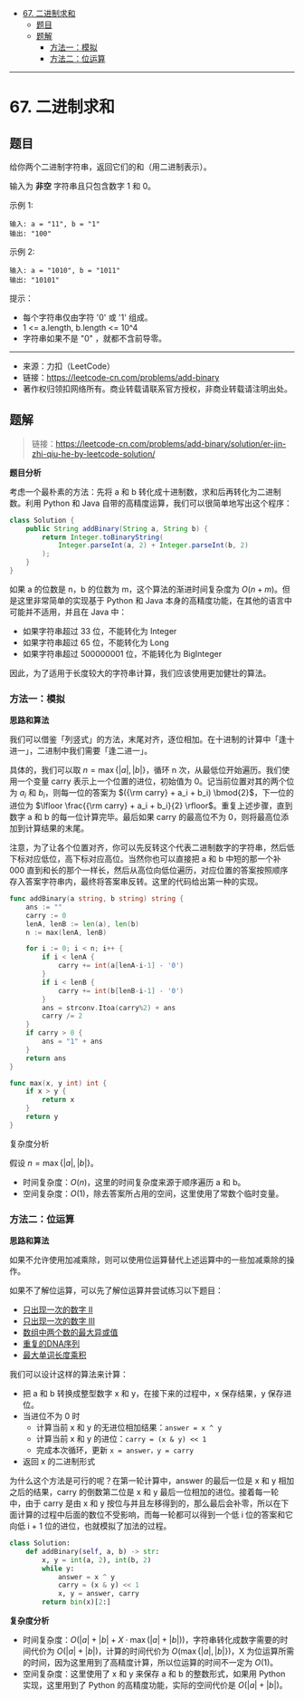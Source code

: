 - [67. 二进制求和](#67-二进制求和)
  - [题目](#题目)
  - [题解](#题解)
    - [方法一：模拟](#方法一模拟)
    - [方法二：位运算](#方法二位运算)


------------------------------

# 67. 二进制求和

## 题目

给你两个二进制字符串，返回它们的和（用二进制表示）。

输入为 **非空** 字符串且只包含数字 1 和 0。

示例 1:

```
输入: a = "11", b = "1"
输出: "100"
```

示例 2:

```
输入: a = "1010", b = "1011"
输出: "10101"
```

提示：

- 每个字符串仅由字符 '0' 或 '1' 组成。
- 1 <= a.length, b.length <= 10^4
- 字符串如果不是 "0" ，就都不含前导零。

--------------------

- 来源：力扣（LeetCode）
- 链接：https://leetcode-cn.com/problems/add-binary
- 著作权归领扣网络所有。商业转载请联系官方授权，非商业转载请注明出处。


## 题解

> 链接：https://leetcode-cn.com/problems/add-binary/solution/er-jin-zhi-qiu-he-by-leetcode-solution/

**题目分析**

考虑一个最朴素的方法：先将 a 和 b 转化成十进制数，求和后再转化为二进制数。利用 Python 和 Java 自带的高精度运算，我们可以很简单地写出这个程序：

```java
class Solution {
    public String addBinary(String a, String b) {
        return Integer.toBinaryString(
            Integer.parseInt(a, 2) + Integer.parseInt(b, 2)
        );
    }
}
```

如果 a 的位数是 n，b 的位数为 m，这个算法的渐进时间复杂度为 $O(n + m)$。但是这里非常简单的实现基于 Python 和 Java 本身的高精度功能，在其他的语言中可能并不适用，并且在 Java 中：

- 如果字符串超过 33 位，不能转化为 Integer
- 如果字符串超过 65 位，不能转化为 Long
- 如果字符串超过 500000001 位，不能转化为 BigInteger

因此，为了适用于长度较大的字符串计算，我们应该使用更加健壮的算法。


### 方法一：模拟

**思路和算法**

我们可以借鉴「列竖式」的方法，末尾对齐，逐位相加。在十进制的计算中「逢十进一」，二进制中我们需要「逢二进一」。

具体的，我们可以取 $n = \max\{ |a|, |b| \}$，循环 n 次，从最低位开始遍历。我们使用一个变量 carry 表示上一个位置的进位，初始值为 0。记当前位置对其的两个位为 $a_i$​ 和 $b_i$​，则每一位的答案为 $({\rm carry} + a_i + b_i) \bmod{2}$，下一位的进位为 $\lfloor \frac{{\rm carry} + a_i + b_i}{2} \rfloor$。重复上述步骤，直到数字 a 和 b 的每一位计算完毕。最后如果 carry 的最高位不为 0，则将最高位添加到计算结果的末尾。

注意，为了让各个位置对齐，你可以先反转这个代表二进制数字的字符串，然后低下标对应低位，高下标对应高位。当然你也可以直接把 a 和 b 中短的那一个补 000 直到和长的那个一样长，然后从高位向低位遍历，对应位置的答案按照顺序存入答案字符串内，最终将答案串反转。这里的代码给出第一种的实现。

```go
func addBinary(a string, b string) string {
    ans := ""
    carry := 0
    lenA, lenB := len(a), len(b)
    n := max(lenA, lenB)

    for i := 0; i < n; i++ {
        if i < lenA {
            carry += int(a[lenA-i-1] - '0')
        }
        if i < lenB {
            carry += int(b[lenB-i-1] - '0')
        }
        ans = strconv.Itoa(carry%2) + ans
        carry /= 2
    }
    if carry > 0 {
        ans = "1" + ans
    }
    return ans
}

func max(x, y int) int {
    if x > y {
        return x
    }
    return y
}
```

复杂度分析

假设 $n = \max\{ |a|, |b| \}$。

- 时间复杂度：$O(n)$，这里的时间复杂度来源于顺序遍历 a 和 b。
- 空间复杂度：$O(1)$，除去答案所占用的空间，这里使用了常数个临时变量。


### 方法二：位运算

**思路和算法**

如果不允许使用加减乘除，则可以使用位运算替代上述运算中的一些加减乘除的操作。

如果不了解位运算，可以先了解位运算并尝试练习以下题目：

- [只出现一次的数字 II](https://leetcode-cn.com/problems/single-number-ii/)
- [只出现一次的数字 III](https://leetcode-cn.com/problems/single-number-iii/)
- [数组中两个数的最大异或值](https://leetcode-cn.com/problems/maximum-xor-of-two-numbers-in-an-array/)
- [重复的DNA序列](https://leetcode-cn.com/problems/repeated-dna-sequences/)
- [最大单词长度乘积](https://leetcode-cn.com/problems/maximum-product-of-word-lengths/)

我们可以设计这样的算法来计算：

- 把 a 和 b 转换成整型数字 x 和 y，在接下来的过程中，x 保存结果，y 保存进位。
- 当进位不为 0 时
    - 计算当前 x 和 y 的无进位相加结果：`answer = x ^ y`
    - 计算当前 x 和 y 的进位：`carry = (x & y) << 1`
    - 完成本次循环，更新 `x = answer，y = carry`
- 返回 x 的二进制形式

为什么这个方法是可行的呢？在第一轮计算中，answer 的最后一位是 x 和 y 相加之后的结果，carry 的倒数第二位是 x 和 y 最后一位相加的进位。接着每一轮中，由于 carry 是由 x 和 y 按位与并且左移得到的，那么最后会补零，所以在下面计算的过程中后面的数位不受影响，而每一轮都可以得到一个低 i 位的答案和它向低 i + 1 位的进位，也就模拟了加法的过程。

```py
class Solution:
    def addBinary(self, a, b) -> str:
        x, y = int(a, 2), int(b, 2)
        while y:
            answer = x ^ y
            carry = (x & y) << 1
            x, y = answer, carry
        return bin(x)[2:]
```

**复杂度分析**

- 时间复杂度：$O(|a| + |b| + X \cdot \max ({|a| + |b|}))$，字符串转化成数字需要的时间代价为 $O(|a| + |b|)$，计算的时间代价为 $O(\max \{ |a|, |b| \})$，X 为位运算所需的时间，因为这里用到了高精度计算，所以位运算的时间不一定为 $O(1)$。
- 空间复杂度：这里使用了 x 和 y 来保存 a 和 b 的整数形式，如果用 Python 实现，这里用到了 Python 的高精度功能，实际的空间代价是 $O(|a| + |b|)$。
